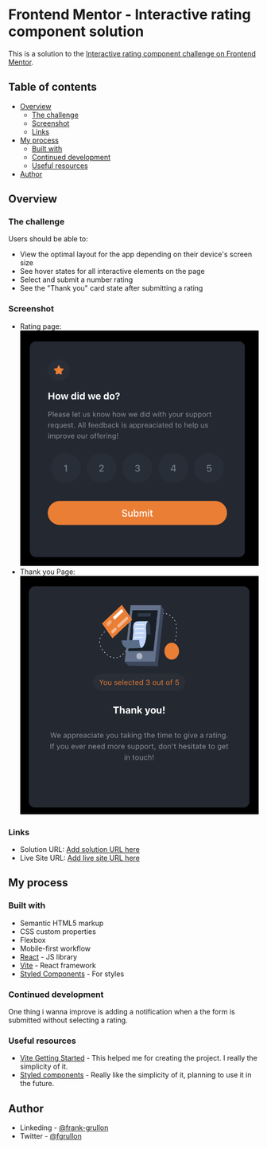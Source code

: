 # Frontend Mentor - Interactive rating component solution

This is a solution to the [Interactive rating component challenge on Frontend Mentor](https://www.frontendmentor.io/challenges/interactive-rating-component-koxpeBUmI).

## Table of contents

- [Overview](#overview)
  - [The challenge](#the-challenge)
  - [Screenshot](#screenshot)
  - [Links](#links)
- [My process](#my-process)
  - [Built with](#built-with)
  - [Continued development](#continued-development)
  - [Useful resources](#useful-resources)
- [Author](#author)

## Overview

### The challenge

Users should be able to:

- View the optimal layout for the app depending on their device's screen size
- See hover states for all interactive elements on the page
- Select and submit a number rating
- See the "Thank you" card state after submitting a rating

### Screenshot

- Rating page: ![Rating page](./screenshots/rating-page.png)
- Thank you Page:![Thank you Page](./screenshots/thank-you-page.png)

### Links

- Solution URL: [Add solution URL here](https://github.com/fgrullon/interactive-rating-component)
- Live Site URL: [Add live site URL here]([https://interactive-rating-component-942bd2.netlify.app/](https://main--interactive-rating-component-942bd2.netlify.app/))

## My process

### Built with

- Semantic HTML5 markup
- CSS custom properties
- Flexbox
- Mobile-first workflow
- [React](https://reactjs.org/) - JS library
- [Vite](https://vitejs.dev/) - React framework
- [Styled Components](https://styled-components.com/) - For styles

### Continued development

One thing i wanna improve is adding a notification when a the form is submitted without selecting a rating.

### Useful resources

- [Vite Getting Started](https://vitejs.dev/guide/) - This helped me for creating the project. I really the simplicity of it.
- [Styled components](https://styled-components.com/docs) - Really like the simplicity of it, planning to use it in the future.

## Author

- Linkeding - [@frank-grullon](https://www.linkedin.com/in/frank-grullon/)
- Twitter - [@fgrullon](https://www.twitter.com/fgrullon)
